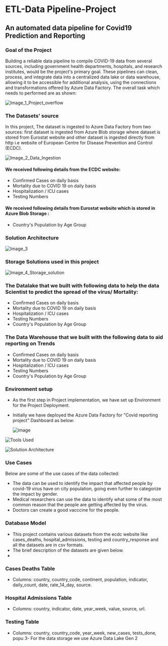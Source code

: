 # ETL-Data Pipeline-Project
## An automated data pipeline for Covid19 Prediction and Reporting

### Goal of the Project
Building a reliable data pipeline to compile COVID-19 data from several sources, including government health departments, hospitals, and research institutes, would be the project's primary goal. These pipelines can clean, process, and integrate data into a centralized data lake or data warehouse, allowing it to be accessible for additional analysis, using the connections and transformations offered by Azure Data Factory. The overall task which needs to performed are as shown:

![Image_1_Project_overflow](https://github.com/rahulingle92/COVID-19-ETL_data_pipeline/assets/44425377/94e0e6b9-118f-4299-841e-654a5f31ceb5)



### The Datasets' source
In this project, The dataset is ingested to Azure Data Factory from two sources: first dataset is ingested from Azure Blob storage where dataset is stored from Eurostat website and other dataset is ingested directly from http i.e website of European Centre for Disease Prevention and Control (ECDC). 

![Image_2_Data_Ingestion](https://github.com/rahulingle92/COVID-19-ETL_data_pipeline/assets/44425377/d9adad45-d4c2-410e-b6bc-869570f564f0)

#### We received following details  from the ECDC  website:
 * Confirmed Cases on daily basis
 * Mortality due to COVID 19 on daily basis
 * Hospitalization / ICU cases
 * Testing Numbers
   
#### We received  following details from Eurostat website which is stored in Azure Blob Storage :
 * Country's Population by Age Group

### Solution Architecture 

![Image_3](https://github.com/rahulingle92/COVID-19-ETL_data_pipeline/assets/44425377/3da3bd9f-6af5-44a4-8483-2739296fa938)

### Storage Solutions used in this project

![Image_4_Storage_solution](https://github.com/rahulingle92/COVID-19-ETL_data_pipeline/assets/44425377/efe77089-d46a-4f5e-8a73-a82a809ac115)


### The Datalake that we built with following data to help the data Scientist to predict the spread of the virus/ Mortality:
 * Confirmed Cases on daily basis
 * Mortality due to COVID 19 on daily basis
 * Hospitalization / ICU cases
 * Testing Numbers
 * Country's Population by Age Group
### The Data Warehouse that we built with the following data to aid reporting on Trends
 * Confirmed Cases on daily basis
 * Mortality due to COVID 19 on daily basis
 * Hospitalization / ICU cases
 * Testing Numbers
 * Country's Population by Age Group

### Environment setup
 * As the first step in Project implementation, we have set up Environment for the Project Deployment.
 * Initially we have deployed the Azure Data Factory for "Covid reporting project" Dashboard as below:

   ![image](https://github.com/rahulingle92/COVID-19-ETL_data_pipeline/assets/44425377/cd4925b1-de05-45d3-a95b-a154f586f02b)



 
   
![Tools Used](https://github.com/rahulingle92/COVID-19-ETL_data_pipeline/assets/44425377/eb9c40aa-5617-41c9-987e-b3ff71d239ed)

![Solution Architecture](https://github.com/rahulingle92/COVID-19-ETL_data_pipeline/assets/44425377/088e9576-68a7-49a3-9972-09332e99ce76)

### Use Cases
Below are some of the use cases of the data collected:
- The data can be used to identify the impact that affected people by covid-19 virus have on city population, going even further to categorize the impact by gender.
- Medical researchers can use the data to identify what some of the most common reason that the people are getting affected by the virus.
- Doctors can create a good vacccine for the people.

### Database Model
- This project contains various datasets from the ecdc website like cases_deaths, hospital_admissions, testing and country_response and all the datasets are in csv formats.
- The brief description of the datasets are given below.
- 
### Cases Deaths Table

- Columns: country, country_code, continent, population, indicator, daily_count, date, rate_14_day, source.

### Hospital Admissions Table

- Columns: country, indicator, date, year_week, value, source, url.

### Testing Table

- Columns: country, country_code, year_week, new_cases, tests_done, popu
3- For the data storage we use Azure Data Lake Gen 2
